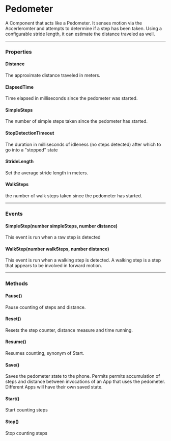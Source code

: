 # Pedometer

A Component that acts like a Pedometer. It senses motion via the Accerleromter and attempts to determine if a step has been taken. Using a configurable stride length, it can estimate the distance traveled as well.

---

### Properties

#### Distance

The approximate distance traveled in meters.

#### ElapsedTime

Time elapsed in milliseconds since the pedometer was started.

#### SimpleSteps

The number of simple steps taken since the pedometer has started.

#### StopDetectionTimeout

The duration in milliseconds of idleness (no steps detected) after which to go into a "stopped" state

#### StrideLength

Set the average stride length in meters.

#### WalkSteps

the number of walk steps taken since the pedometer has started.

---

### Events

#### SimpleStep(number simpleSteps, number distance)

This event is run when a raw step is detected

#### WalkStep(number walkSteps, number distance)

This event is run when a walking step is detected. A walking step is a step that appears to be involved in forward motion.

---

### Methods

#### Pause()

Pause counting of steps and distance.

#### Reset()

Resets the step counter, distance measure and time running.

#### Resume()

Resumes counting, synonym of Start.

#### Save()

Saves the pedometer state to the phone. Permits permits accumulation of steps and distance between invocations of an App that uses the pedometer. Different Apps will have their own saved state.

#### Start()

Start counting steps

#### Stop()

Stop counting steps
